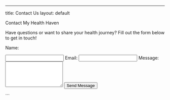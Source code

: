 ---
title: Contact Us
layout: default

Contact My Health Haven

Have questions or want to share your health journey? Fill out the form below to get in touch!<form action="https://formspree.io/f/your-unique-id" method="POST">
  <label for="name">Name:</label>

  <input type="text" id="name" name="name" required>
  <label for="email">Email:</label>

  <input type="email" id="email" name="email" required>
  <label for="message">Message:</label>

  <textarea id="message" name="message" rows="5" required></textarea>
  <input type="submit" value="Send Message">
</form>
```

